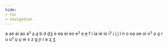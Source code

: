 ```yaml
---
hide:
- toc
- navigation
---
```

a
ae
ai
ao
aˀ
a̤
a̰
b
d
d̠ʒ
e
ea
ei
eo
eˀ
e̤
ḛ
f
i
ia
ie
io
iˀ
i̤
ḭ
j
l
n
o
oa
oe
oi
oˀ
o̤
o̰
r
u
uˀ
ṳ
ṵ
w
x
z
ɡ
ɲ
ɾ
ʁ
ʐ
ʒ
